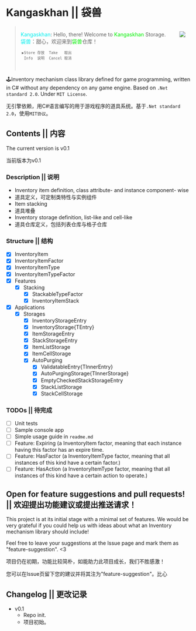 # Kangaskhan || 袋兽 #

<blockquote style="min-width:240px;padding:14px">
    <img align="right" src="https://img.pokemondb.net/sprites/black-white/anim/normal/kangaskhan.gif" />
    <span style="color:#00EEEE;">Kangaskhan</span>: Hello, there! Welcome to <span style="color:#00EE00;">Kangaskhan</span> Storage.
    <br/>
    <span style="color:#00EEEE;">袋兽</span>：甜心，欢迎来到<span style="color:#00EE00;">袋兽</span>仓库！
    <div style="indent:39px;">
        <pre style="width:14em;padding:3px;font-size:10px;">▶Store 存放&emsp;&emsp;Take   取出<br/>&emsp;Info  说明&emsp;&emsp;Cancel 取消</pre>
    </div>
</blockquote>

🕹Inventory mechanism class library defined for game programming, written in C# without any dependency on any game engine. Based on `.Net standard 2.0`. Under `MIT License`.

无引擎依赖，用C#语言编写的用于游戏程序的道具系统。基于`.Net standard 2.0`，使用`MIT协议`。

## Contents || 内容 ##

The current version is v0.1

当前版本为v0.1

### Description || 说明 ###

- Inventory item definition, class attribute- and instance component- wise
- 道具定义，可定制类特性与实例组件
- Item stacking
- 道具堆叠
- Inventory storage definition, list-like and cell-like
- 道具仓库定义，包括列表仓库与格子仓库

### Structure || 结构 ###

- [x] InventoryItem
- [x] InventoryItemFactor
- [x] InventoryItemType
- [x] InventoryItemTypeFactor
- [x] Features
    - [x] Stacking
        - [x] StackableTypeFactor
        - [x] InventoryItemStack
- [x] Applications
    - [x] Storages
        - [x] InventoryStorageEntry
        - [x] InventoryStorage{TEntry}
        - [x] ItemStorageEntry
        - [x] StackStorageEntry
        - [x] ItemListStorage
        - [x] ItemCellStorage
        - [x] AutoPurging
            - [x] ValidatableEntry{TInnerEntry}
            - [x] AutoPurgingStorage{TInnerStorage}
            - [x] EmptyCheckedStackStorageEntry
            - [x] StackListStorage
            - [x] StackCellStorage

### TODOs || 待完成 ###

- [ ] Unit tests
- [ ] Sample console app
- [ ] Simple usage guide in `readme.md`
- [ ] Feature: Expiring (a InventoryItem factor, meaning that each instance having this factor has an expire time.
- [ ] Feature: HasFactor (a InventoryItemType factor, meaning that all instances of this kind have a certain factor.)
- [ ] Feature: HasAction (a InventoryItemType factor, meaning that all instances of this kind have a certain action to operate.)

## Open for feature suggestions and pull requests! || 欢迎提出功能建议或提出推送请求！ ##

This project is at its initial stage with a minimal set of features. We would be very grateful if you could help us with ideas about what an Inventory mechanism library should include!

Feel free to leave your suggestions at the Issue page and mark them as "feature-suggestion". <3

项目仍在初期，功能比较简朴，如能助力此项目成长，我们不胜感激！

您可以在Issue页留下您的建议并将其注为"feature-suggestion"。比心

## Changelog || 更改记录 ##

- v0.1
    - Repo init.
    - 项目初始。
